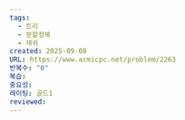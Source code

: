 ```yaml
---
tags:
  - 트리
  - 분할정복
  - 재귀
created: 2025-09-08
URL: https://www.acmicpc.net/problem/2263
반복수: "0"
복습:
중요성:
레이팅: 골드1
reviewed:
---
```

